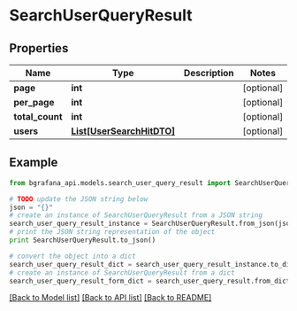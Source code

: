 # SearchUserQueryResult


## Properties
Name | Type | Description | Notes
------------ | ------------- | ------------- | -------------
**page** | **int** |  | [optional] 
**per_page** | **int** |  | [optional] 
**total_count** | **int** |  | [optional] 
**users** | [**List[UserSearchHitDTO]**](UserSearchHitDTO.md) |  | [optional] 

## Example

```python
from bgrafana_api.models.search_user_query_result import SearchUserQueryResult

# TODO update the JSON string below
json = "{}"
# create an instance of SearchUserQueryResult from a JSON string
search_user_query_result_instance = SearchUserQueryResult.from_json(json)
# print the JSON string representation of the object
print SearchUserQueryResult.to_json()

# convert the object into a dict
search_user_query_result_dict = search_user_query_result_instance.to_dict()
# create an instance of SearchUserQueryResult from a dict
search_user_query_result_form_dict = search_user_query_result.from_dict(search_user_query_result_dict)
```
[[Back to Model list]](../README.md#documentation-for-models) [[Back to API list]](../README.md#documentation-for-api-endpoints) [[Back to README]](../README.md)


